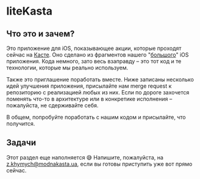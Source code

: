 # liteKasta

## Что это и зачем?

Это приложение для iOS, показывающее акции, которые проходят сейчас на [Касте](https://modnakasta.ua). Оно сделано из фрагментов нашего "[большого](https://itunes.apple.com/app/apple-store/id547622923?mt=8)" iOS приложения. Кода немного, зато весь взаправду – это тот код и те технологии, которые мы реально используем.

Также это приглашение поработать вместе. Ниже записаны несколько идей улучшения приложения, присылайте нам merge request к репозиторию с реализацией любых из них. Если по дороге захочется поменять что-то в архитектуре или в конкретике исполнения – пожалуйста, не сдерживайте себя.

В общем, попробуйте поработать с нашим кодом и присылайте, что получится.

## Задачи

Этот раздел еще наполняется 😅 Напишите, пожалуйста, на z.khymych@modnakasta.ua, если вы готовы приступить уже вот прямо сейчас.


